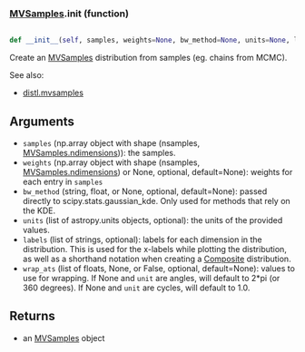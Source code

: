 ### [MVSamples](MVSamples.md).__init__ (function)


```py

def __init__(self, samples, weights=None, bw_method=None, units=None, labels=None, wrap_ats=None)

```



Create an [MVSamples](MVSamples.md) distribution from samples (eg. chains from MCMC).

See also:

* [distl.mvsamples](distl.mvsamples.md)

Arguments
--------------
* `samples` (np.array object with shape (nsamples, [MVSamples.ndimensions](MVSamples.ndimensions.md))):
    the samples.
* `weights` (np.array object with shape (nsamples, [MVSamples.ndimensions](MVSamples.ndimensions.md)) or None, optional, default=None):
    weights for each entry in `samples`
* `bw_method` (string, float, or None, optional, default=None): passed
    directly to scipy.stats.gaussian_kde.  Only used for methods that
    rely on the KDE.
* `units` (list of astropy.units objects, optional): the units of the provided values.
* `labels` (list of strings, optional): labels for each dimension in the
    distribution.  This is used
    for the x-labels while plotting the distribution, as well as a shorthand
    notation when creating a [Composite](Composite.md) distribution.
* `wrap_ats` (list of floats, None, or False, optional, default=None): values to
    use for wrapping.  If None and `unit` are angles, will default to
    2*pi (or 360 degrees).  If None and `unit` are cycles, will default
    to 1.0.

Returns
--------
* an [MVSamples](MVSamples.md) object


